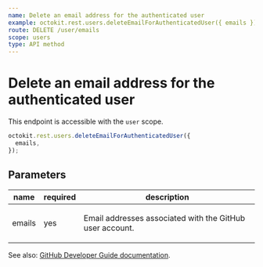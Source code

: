 ```yaml
---
name: Delete an email address for the authenticated user
example: octokit.rest.users.deleteEmailForAuthenticatedUser({ emails })
route: DELETE /user/emails
scope: users
type: API method
---
```


# Delete an email address for the authenticated user

This endpoint is accessible with the `user` scope.

```js
octokit.rest.users.deleteEmailForAuthenticatedUser({
  emails,
});
```

## Parameters

<table>
  <thead>
    <tr>
      <th>name</th>
      <th>required</th>
      <th>description</th>
    </tr>
  </thead>
  <tbody>
    <tr><td>emails</td><td>yes</td><td>

Email addresses associated with the GitHub user account.

</td></tr>
  </tbody>
</table>

See also: [GitHub Developer Guide documentation](https://docs.github.com/enterprise-cloud@latest//rest/reference/users#delete-an-email-address-for-the-authenticated-user).
